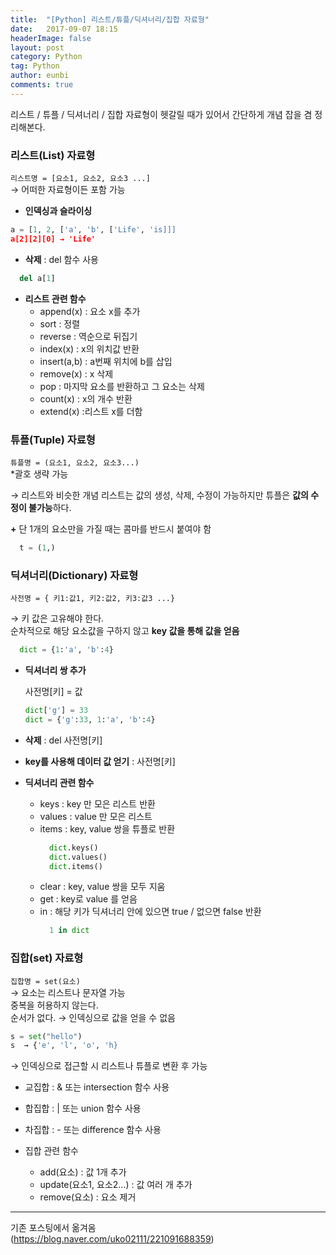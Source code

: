 ```yaml
---
title:  "[Python] 리스트/튜플/딕셔너리/집합 자료형"
date:   2017-09-07 18:15
headerImage: false
layout: post
category: Python
tag: Python
author: eunbi
comments: true
---
```



리스트 / 튜플 / 딕셔너리 / 집합 자료형이 헷갈릴 때가 있어서 간단하게 개념 잡을 겸 정리해본다.



### **리스트(List) 자료형**


`리스트명 = [요소1, 요소2, 요소3 ...]`  
→ 어떠한 자료형이든 포함 가능

* **인덱싱과 슬라이싱**

```python
a = [1, 2, ['a', 'b', ['Life', 'is]]]
a[2][2][0] → 'Life'
```


* **삭제** : del 함수 사용  
```python
  del a[1]
```


* **리스트 관련 함수**
  - append(x) : 요소 x를 추가
  - sort : 정렬
  - reverse : 역순으로 뒤집기
  - index(x) : x의 위치값 반환
  - insert(a,b) : a번째 위치에 b를 삽입
  - remove(x) : x 삭제
  - pop : 마지막 요소를 반환하고 그 요소는 삭제
  - count(x) : x의 개수 반환
  - extend(x) :리스트 x를 더함



### **튜플(Tuple) 자료형**  


`튜플명 = (요소1, 요소2, 요소3...)`  
*괄호 생략 가능  

→ 리스트와 비슷한 개념
 리스트는 값의 생성, 삭제, 수정이 가능하지만 튜플은 **값의 수정이 불가능**하다.  

**+** 단 1개의 요소만을 가질 때는 콤마를 반드시 붙여야 함

```Python
  t = (1,)
```  


### **딕셔너리(Dictionary) 자료형**  


`사전명 = { 키1:값1, 키2:값2, 키3:값3 ...}`  

  → 키 값은 고유해야 한다.  
순차적으로 해당 요소값을 구하지 않고 **key 값을 통해 값을 얻음**

```python
  dict = {1:'a', 'b':4}
```

* **딕셔너리 쌍 추가**  

   사전명[키] = 값

  ```Python
  dict['g'] = 33
  dict = {'g':33, 1:'a', 'b':4}
  ```

* **삭제** : del 사전명[키]  


* **key를 사용해 데이터 값 얻기** : 사전명[키]

* **딕셔너리 관련 함수**
   - keys : key 만 모은 리스트 반환
   - values : value 만 모은 리스트
   - items : key, value 쌍을 튜플로 반환
        ```Python
          dict.keys()
          dict.values()
          dict.items()
        ```
   - clear : key, value 쌍을 모두 지움
   - get : key로 value 를 얻음
   - in : 해당 키가 딕셔너리 안에 있으면 true / 없으면 false 반환
      ```Python
        1 in dict
      ```


### **집합(set) 자료형**  

`집합명 = set(요소)`  
 →  요소는 리스트나 문자열 가능  
    중복을 허용하지 않는다.  
    순서가 없다. → 인덱싱으로 값을 얻을 수 없음

```Python
s = set("hello")
s  → {'e', 'l', 'o', 'h}
```  
→ 인덱싱으로 접근할 시 리스트나 튜플로 변환 후 가능

* 교집합 : & 또는 intersection 함수 사용
* 합집합 : | 또는 union 함수 사용
* 차집합 : - 또는 difference 함수 사용

* 집합 관련 함수
   - add(요소) : 값 1개 추가
   - update(요소1, 요소2...) : 값 여러 개 추가
   - remove(요소) : 요소 제거




---
기존 포스팅에서 옮겨옴  
(<https://blog.naver.com/uko02111/221091688359>)

